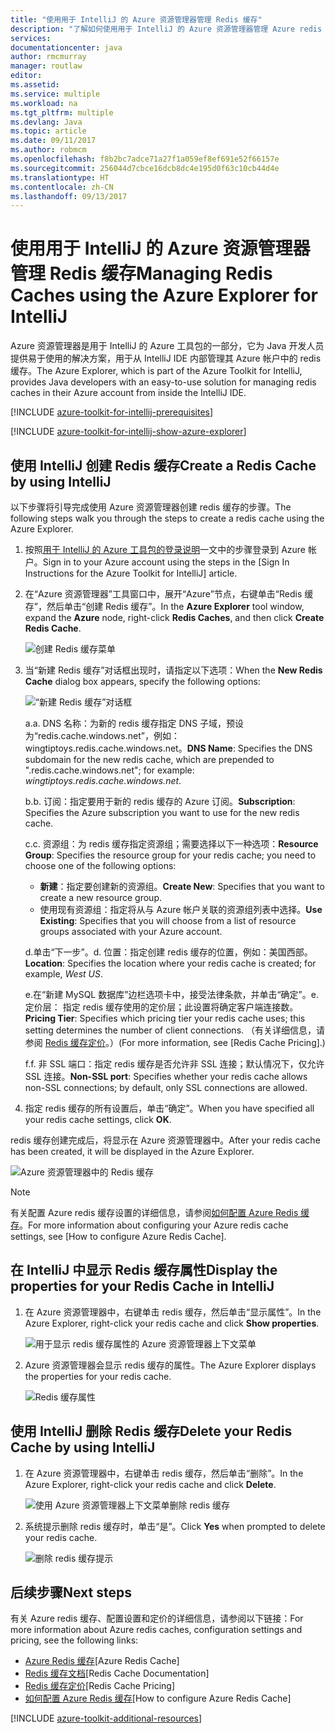 ```yaml
---
title: "使用用于 IntelliJ 的 Azure 资源管理器管理 Redis 缓存"
description: "了解如何使用用于 IntelliJ 的 Azure 资源管理器管理 Azure redis 缓存。"
services: 
documentationcenter: java
author: rmcmurray
manager: routlaw
editor: 
ms.assetid: 
ms.service: multiple
ms.workload: na
ms.tgt_pltfrm: multiple
ms.devlang: Java
ms.topic: article
ms.date: 09/11/2017
ms.author: robmcm
ms.openlocfilehash: f8b2bc7adce71a27f1a059ef8ef691e52f66157e
ms.sourcegitcommit: 256044d7cbce16dcb8dc4e195d0f63c10cb44d4e
ms.translationtype: HT
ms.contentlocale: zh-CN
ms.lasthandoff: 09/13/2017
---
```

# <a name="managing-redis-caches-using-the-azure-explorer-for-intellij"></a><span data-ttu-id="cc60a-103">使用用于 IntelliJ 的 Azure 资源管理器管理 Redis 缓存</span><span class="sxs-lookup"><span data-stu-id="cc60a-103">Managing Redis Caches using the Azure Explorer for IntelliJ</span></span>

<span data-ttu-id="cc60a-104">Azure 资源管理器是用于 IntelliJ 的 Azure 工具包的一部分，它为 Java 开发人员提供易于使用的解决方案，用于从 IntelliJ IDE 内部管理其 Azure 帐户中的 redis 缓存。</span><span class="sxs-lookup"><span data-stu-id="cc60a-104">The Azure Explorer, which is part of the Azure Toolkit for IntelliJ, provides Java developers with an easy-to-use solution for managing redis caches in their Azure account from inside the IntelliJ IDE.</span></span>

[!INCLUDE [azure-toolkit-for-intellij-prerequisites](../includes/azure-toolkit-for-intellij-prerequisites.md)]

[!INCLUDE [azure-toolkit-for-intellij-show-azure-explorer](../includes/azure-toolkit-for-intellij-show-azure-explorer.md)]

## <a name="create-a-redis-cache-by-using-intellij"></a><span data-ttu-id="cc60a-105">使用 IntelliJ 创建 Redis 缓存</span><span class="sxs-lookup"><span data-stu-id="cc60a-105">Create a Redis Cache by using IntelliJ</span></span>

<span data-ttu-id="cc60a-106">以下步骤将引导完成使用 Azure 资源管理器创建 redis 缓存的步骤。</span><span class="sxs-lookup"><span data-stu-id="cc60a-106">The following steps walk you through the steps to create a redis cache using the Azure Explorer.</span></span>

1. <span data-ttu-id="cc60a-107">按照[用于 IntelliJ 的 Azure 工具包的登录说明]一文中的步骤登录到 Azure 帐户。</span><span class="sxs-lookup"><span data-stu-id="cc60a-107">Sign in to your Azure account using the steps in the [Sign In Instructions for the Azure Toolkit for IntelliJ] article.</span></span>

1. <span data-ttu-id="cc60a-108">在“Azure 资源管理器”工具窗口中，展开“Azure”节点，右键单击“Redis 缓存”，然后单击“创建 Redis 缓存”。</span><span class="sxs-lookup"><span data-stu-id="cc60a-108">In the **Azure Explorer** tool window, expand the **Azure** node, right-click **Redis Caches**, and then click **Create Redis Cache**.</span></span>

   ![创建 Redis 缓存菜单][CR01]

1. <span data-ttu-id="cc60a-110">当“新建 Redis 缓存”对话框出现时，请指定以下选项：</span><span class="sxs-lookup"><span data-stu-id="cc60a-110">When the **New Redis Cache** dialog box appears, specify the following options:</span></span>

   ![“新建 Redis 缓存”对话框][CR02]

   <span data-ttu-id="cc60a-112">a.</span><span class="sxs-lookup"><span data-stu-id="cc60a-112">a.</span></span> <span data-ttu-id="cc60a-113">DNS 名称：为新的 redis 缓存指定 DNS 子域，预设为“redis.cache.windows.net”，例如：wingtiptoys.redis.cache.windows.net。</span><span class="sxs-lookup"><span data-stu-id="cc60a-113">**DNS Name**: Specifies the DNS subdomain for the new redis cache, which are prepended to ".redis.cache.windows.net"; for example: *wingtiptoys.redis.cache.windows.net*.</span></span>

   <span data-ttu-id="cc60a-114">b.</span><span class="sxs-lookup"><span data-stu-id="cc60a-114">b.</span></span> <span data-ttu-id="cc60a-115">订阅：指定要用于新的 redis 缓存的 Azure 订阅。</span><span class="sxs-lookup"><span data-stu-id="cc60a-115">**Subscription**: Specifies the Azure subscription you want to use for the new redis cache.</span></span>

   <span data-ttu-id="cc60a-116">c.</span><span class="sxs-lookup"><span data-stu-id="cc60a-116">c.</span></span> <span data-ttu-id="cc60a-117">资源组：为 redis 缓存指定资源组；需要选择以下一种选项：</span><span class="sxs-lookup"><span data-stu-id="cc60a-117">**Resource Group**: Specifies the resource group for your redis cache; you need to choose one of the following options:</span></span> 
      * <span data-ttu-id="cc60a-118">**新建**：指定要创建新的资源组。</span><span class="sxs-lookup"><span data-stu-id="cc60a-118">**Create New**: Specifies that you want to create a new resource group.</span></span> 
      * <span data-ttu-id="cc60a-119">使用现有资源组：指定将从与 Azure 帐户关联的资源组列表中选择。</span><span class="sxs-lookup"><span data-stu-id="cc60a-119">**Use Existing**: Specifies that you will choose from a list of resource groups associated with your Azure account.</span></span> 

   <span data-ttu-id="cc60a-120">d.单击“下一步”。</span><span class="sxs-lookup"><span data-stu-id="cc60a-120">d.</span></span> <span data-ttu-id="cc60a-121">位置：指定创建 redis 缓存的位置，例如：美国西部。</span><span class="sxs-lookup"><span data-stu-id="cc60a-121">**Location**: Specifies the location where your redis cache is created; for example, *West US*.</span></span>

   <span data-ttu-id="cc60a-122">e.在“新建 MySQL 数据库”边栏选项卡中，接受法律条款，并单击“确定”。</span><span class="sxs-lookup"><span data-stu-id="cc60a-122">e.</span></span> <span data-ttu-id="cc60a-123">定价层： 指定 redis 缓存使用的定价层；此设置将确定客户端连接数。</span><span class="sxs-lookup"><span data-stu-id="cc60a-123">**Pricing Tier**: Specifies which pricing tier your redis cache uses; this setting determines the number of client connections.</span></span> <span data-ttu-id="cc60a-124">（有关详细信息，请参阅 [Redis 缓存定价]。）</span><span class="sxs-lookup"><span data-stu-id="cc60a-124">(For more information, see [Redis Cache Pricing].)</span></span>

   <span data-ttu-id="cc60a-125">f.</span><span class="sxs-lookup"><span data-stu-id="cc60a-125">f.</span></span> <span data-ttu-id="cc60a-126">非 SSL 端口：指定 redis 缓存是否允许非 SSL 连接；默认情况下，仅允许 SSL 连接。</span><span class="sxs-lookup"><span data-stu-id="cc60a-126">**Non-SSL port**: Specifies whether your redis cache allows non-SSL connections; by default, only SSL connections are allowed.</span></span>

1. <span data-ttu-id="cc60a-127">指定 redis 缓存的所有设置后，单击“确定”。</span><span class="sxs-lookup"><span data-stu-id="cc60a-127">When you have specified all your redis cache settings, click **OK**.</span></span>

<span data-ttu-id="cc60a-128">redis 缓存创建完成后，将显示在 Azure 资源管理器中。</span><span class="sxs-lookup"><span data-stu-id="cc60a-128">After your redis cache has been created, it will be displayed in the Azure Explorer.</span></span>

   ![Azure 资源管理器中的 Redis 缓存][CR03]

> [!NOTE]
>
> <span data-ttu-id="cc60a-130">有关配置 Azure redis 缓存设置的详细信息，请参阅[如何配置 Azure Redis 缓存]。</span><span class="sxs-lookup"><span data-stu-id="cc60a-130">For more information about configuring your Azure redis cache settings, see [How to configure Azure Redis Cache].</span></span>
>

## <a name="display-the-properties-for-your-redis-cache-in-intellij"></a><span data-ttu-id="cc60a-131">在 IntelliJ 中显示 Redis 缓存属性</span><span class="sxs-lookup"><span data-stu-id="cc60a-131">Display the properties for your Redis Cache in IntelliJ</span></span>

1. <span data-ttu-id="cc60a-132">在 Azure 资源管理器中，右键单击 redis 缓存，然后单击“显示属性”。</span><span class="sxs-lookup"><span data-stu-id="cc60a-132">In the Azure Explorer, right-click your redis cache and click **Show properties**.</span></span>

   ![用于显示 redis 缓存属性的 Azure 资源管理器上下文菜单][SP01]

1. <span data-ttu-id="cc60a-134">Azure 资源管理器会显示 redis 缓存的属性。</span><span class="sxs-lookup"><span data-stu-id="cc60a-134">The Azure Explorer displays the properties for your redis cache.</span></span>

   ![Redis 缓存属性][SP02]

## <a name="delete-your-redis-cache-by-using-intellij"></a><span data-ttu-id="cc60a-136">使用 IntelliJ 删除 Redis 缓存</span><span class="sxs-lookup"><span data-stu-id="cc60a-136">Delete your Redis Cache by using IntelliJ</span></span>

1. <span data-ttu-id="cc60a-137">在 Azure 资源管理器中，右键单击 redis 缓存，然后单击“删除”。</span><span class="sxs-lookup"><span data-stu-id="cc60a-137">In the Azure Explorer, right-click your redis cache and click **Delete**.</span></span>

   ![使用 Azure 资源管理器上下文菜单删除 redis 缓存][DE01]

1. <span data-ttu-id="cc60a-139">系统提示删除 redis 缓存时，单击“是”。</span><span class="sxs-lookup"><span data-stu-id="cc60a-139">Click **Yes** when prompted to delete your redis cache.</span></span>

   ![删除 redis 缓存提示][DE02]

## <a name="next-steps"></a><span data-ttu-id="cc60a-141">后续步骤</span><span class="sxs-lookup"><span data-stu-id="cc60a-141">Next steps</span></span>

<span data-ttu-id="cc60a-142">有关 Azure redis 缓存、配置设置和定价的详细信息，请参阅以下链接：</span><span class="sxs-lookup"><span data-stu-id="cc60a-142">For more information about Azure redis caches, configuration settings and pricing, see the following links:</span></span>

* <span data-ttu-id="cc60a-143">[Azure Redis 缓存]</span><span class="sxs-lookup"><span data-stu-id="cc60a-143">[Azure Redis Cache]</span></span>
* <span data-ttu-id="cc60a-144">[Redis 缓存文档]</span><span class="sxs-lookup"><span data-stu-id="cc60a-144">[Redis Cache Documentation]</span></span>
* <span data-ttu-id="cc60a-145">[Redis 缓存定价]</span><span class="sxs-lookup"><span data-stu-id="cc60a-145">[Redis Cache Pricing]</span></span>
* <span data-ttu-id="cc60a-146">[如何配置 Azure Redis 缓存]</span><span class="sxs-lookup"><span data-stu-id="cc60a-146">[How to configure Azure Redis Cache]</span></span>

[!INCLUDE [azure-toolkit-additional-resources](../includes/azure-toolkit-additional-resources.md)]

<!-- URL List -->

[Redis 缓存定价]: https://azure.microsoft.com/pricing/details/cache/
[Azure Redis 缓存]: https://azure.microsoft.com/services/cache/
[Redis 缓存文档]: /azure/redis-cache
[如何配置 Azure Redis 缓存]: /azure/redis-cache/cache-configure
[用于 IntelliJ 的 Azure 工具包的登录说明]: ./azure-toolkit-for-intellij-sign-in-instructions.md

<!-- IMG List -->

[CR01]: media/azure-toolkit-for-intellij-managing-redis-caches-using-azure-explorer/CR01.png
[CR02]: media/azure-toolkit-for-intellij-managing-redis-caches-using-azure-explorer/CR02.png
[CR03]: media/azure-toolkit-for-intellij-managing-redis-caches-using-azure-explorer/CR03.png

[SP01]: media/azure-toolkit-for-intellij-managing-redis-caches-using-azure-explorer/SP01.png
[SP02]: media/azure-toolkit-for-intellij-managing-redis-caches-using-azure-explorer/SP02.png

[DE01]: media/azure-toolkit-for-intellij-managing-redis-caches-using-azure-explorer/DE01.png
[DE02]: media/azure-toolkit-for-intellij-managing-redis-caches-using-azure-explorer/DE02.png
